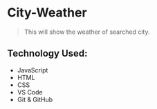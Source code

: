 # City-Weather
>This will show the weather of searched city.

## Technology Used:
* JavaScript
* HTML
* CSS
* VS Code
* Git & GitHub